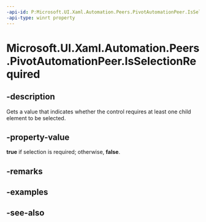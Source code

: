 ```yaml
---
-api-id: P:Microsoft.UI.Xaml.Automation.Peers.PivotAutomationPeer.IsSelectionRequired
-api-type: winrt property
---
```


<!-- Property syntax
public bool IsSelectionRequired { get; }
-->

# Microsoft.UI.Xaml.Automation.Peers.PivotAutomationPeer.IsSelectionRequired

## -description
Gets a value that indicates whether the control requires at least one child element to be selected.

## -property-value
**true** if selection is required; otherwise, **false**.

## -remarks

## -examples

## -see-also
